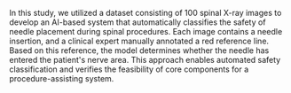 In this study, we utilized a dataset consisting of 100 spinal X-ray images to develop an AI-based system that automatically classifies the safety of needle placement during spinal procedures. Each image contains a needle insertion, and a clinical expert manually annotated a red reference line. Based on this reference, the model determines whether the needle has entered the patient's nerve area. This approach enables automated safety classification and verifies the feasibility of core components for a procedure-assisting system.



